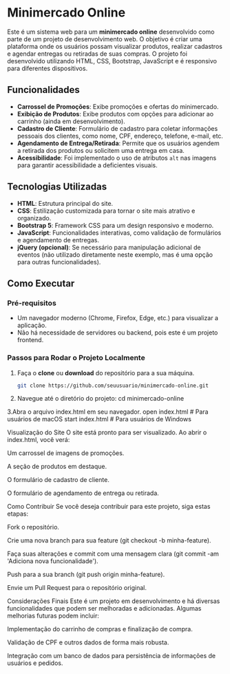 # Minimercado Online

Este é um sistema web para um **minimercado online** desenvolvido como parte de um projeto de desenvolvimento web. O objetivo é criar uma plataforma onde os usuários possam visualizar produtos, realizar cadastros e agendar entregas ou retiradas de suas compras. O projeto foi desenvolvido utilizando HTML, CSS, Bootstrap, JavaScript e é responsivo para diferentes dispositivos.

## Funcionalidades

- **Carrossel de Promoções**: Exibe promoções e ofertas do minimercado.
- **Exibição de Produtos**: Exibe produtos com opções para adicionar ao carrinho (ainda em desenvolvimento).
- **Cadastro de Cliente**: Formulário de cadastro para coletar informações pessoais dos clientes, como nome, CPF, endereço, telefone, e-mail, etc.
- **Agendamento de Entrega/Retirada**: Permite que os usuários agendem a retirada dos produtos ou solicitem uma entrega em casa.
- **Acessibilidade**: Foi implementado o uso de atributos `alt` nas imagens para garantir acessibilidade a deficientes visuais.

## Tecnologias Utilizadas

- **HTML**: Estrutura principal do site.
- **CSS**: Estilização customizada para tornar o site mais atrativo e organizado.
- **Bootstrap 5**: Framework CSS para um design responsivo e moderno.
- **JavaScript**: Funcionalidades interativas, como validação de formulários e agendamento de entregas.
- **jQuery (opcional)**: Se necessário para manipulação adicional de eventos (não utilizado diretamente neste exemplo, mas é uma opção para outras funcionalidades).

## Como Executar

### Pré-requisitos

- Um navegador moderno (Chrome, Firefox, Edge, etc.) para visualizar a aplicação.
- Não há necessidade de servidores ou backend, pois este é um projeto frontend.

### Passos para Rodar o Projeto Localmente

1. Faça o **clone** ou **download** do repositório para a sua máquina.
   ```bash
   git clone https://github.com/seuusuario/minimercado-online.git

2. Navegue até o diretório do projeto:
cd minimercado-online
   
3.Abra o arquivo index.html em seu navegador.
open index.html   # Para usuários de macOS
start index.html  # Para usuários de Windows

Visualização do Site
O site está pronto para ser visualizado. Ao abrir o index.html, você verá:

Um carrossel de imagens de promoções.

A seção de produtos em destaque.

O formulário de cadastro de cliente.

O formulário de agendamento de entrega ou retirada.

Como Contribuir
Se você deseja contribuir para este projeto, siga estas etapas:

Fork o repositório.

Crie uma nova branch para sua feature (git checkout -b minha-feature).

Faça suas alterações e commit com uma mensagem clara (git commit -am 'Adiciona nova funcionalidade').

Push para a sua branch (git push origin minha-feature).

Envie um Pull Request para o repositório original.

Considerações Finais
Este é um projeto em desenvolvimento e há diversas funcionalidades que podem ser melhoradas e adicionadas. Algumas melhorias futuras podem incluir:

Implementação do carrinho de compras e finalização de compra.

Validação de CPF e outros dados de forma mais robusta.

Integração com um banco de dados para persistência de informações de usuários e pedidos.


